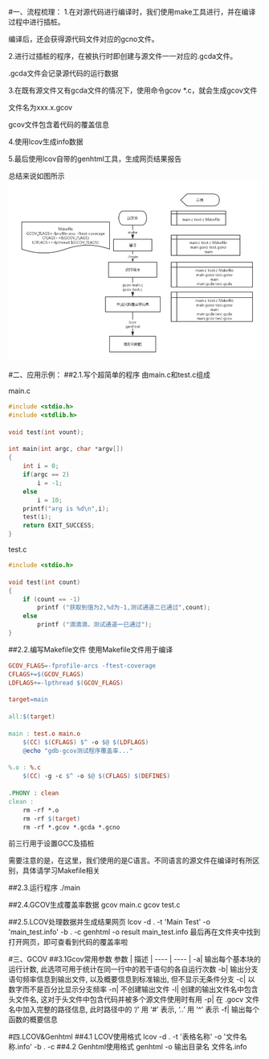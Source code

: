 #一、流程梳理：
1.在对源代码进行编译时，我们使用make工具进行，并在编译过程中进行插桩。

编译后，还会获得源代码文件对应的gcno文件。

2.进行过插桩的程序，在被执行时即创建与源文件一一对应的.gcda文件。

.gcda文件会记录源代码的运行数据

3.在既有源文件又有gcda文件的情况下，使用命令gcov *.c，就会生成gcov文件

文件名为xxx.x.gcov

gcov文件包含着代码的覆盖信息

4.使用lcov生成info数据

5.最后使用lcov自带的genhtml工具，生成网页结果报告

总结来说如图所示
![](./resource/lcov.png)

#二、应用示例：
##2.1.写个超简单的程序
由main.c和test.c组成

main.c

```cpp
#include <stdio.h>
#include <stdlib.h>

void test(int vount);

int main(int argc, char *argv[])
{
    int i = 0;
    if(argc == 2)
        i = -1;
    else
        i = 10;
    printf("arg is %d\n",i);
    test(i);
    return EXIT_SUCCESS;
}
```

test.c

```cpp
#include <stdio.h>

void test(int count)
{
    if (count == -1)
        printf ("获取到值为2,%d为-1,测试通道二已通过",count);
    else
        printf ("滴滴滴，测试通道一已通过");
}
```

##2.2.编写Makefile文件
使用Makefile文件用于编译

```makefile
GCOV_FLAGS=-fprofile-arcs -ftest-coverage
CFLAGS+=$(GCOV_FLAGS)
LDFLAGS+=-lpthread $(GCOV_FLAGS)

target=main

all:$(target)

main : test.o main.o
    $(CC) $(CFLAGS) $^ -o $@ $(LDFLAGS)
    @echo "gdb-gcov测试程序覆盖率..."

%.o : %.c
    $(CC) -g -c $^ -o $@ $(CFLAGS) $(DEFINES)

.PHONY : clean
clean :
    rm -rf *.o
    rm -rf $(target)
    rm -rf *.gcov *.gcda *.gcno
```
前三行用于设置GCC及插桩

需要注意的是，在这里，我们使用的是C语言。不同语言的源文件在编译时有所区别，具体请学习Makefile相关

##2.3.运行程序
	./main
	
##2.4.GCOV生成覆盖率数据
	gcov main.c
	gcov test.c
	
##2.5.LCOV处理数据并生成结果网页
	lcov -d . -t 'Main Test' -o 'main_test.info' -b . -c
	genhtml -o result main_test.info
最后再在文件夹中找到打开网页，即可查看到代码的覆盖率啦


#三、GCOV
##3.1Gcov常用参数
参数 |	描述
| ---- | ---- |
-a|	输出每个基本块的运行计数, 此选项可用于统计在同一行中的若干语句的各自运行次数
-b|	输出分支语句频率信息到输出文件, 以及概要信息到标准输出, 但不显示无条件分支
-c|	以数字而不是百分比显示分支频率
-n|	不创建输出文件
-l|	创建的输出文件名中包含头文件名, 这对于头文件中包含代码并被多个源文件使用时有用
-p|	在 .gocv 文件名中加入完整的路径信息, 此时路径中的 ‘/’ 用 ‘#’ 表示, ‘..’ 用 ‘^’ 表示
-f|	输出每个函数的概要信息

#四.LCOV&Genhtml
##4.1 LCOV使用格式
	lcov -d . -t '表格名称' -o '文件名称.info' -b . -c
##4.2 Genhtml使用格式
	genhtml -o 输出目录名 文件名.info

